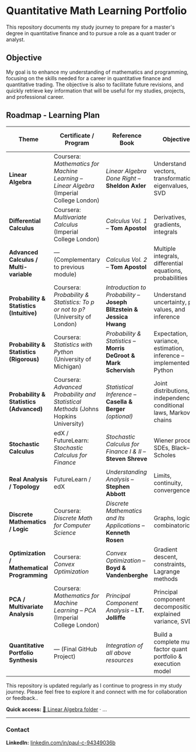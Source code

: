 # Quantitative Math Learning Portfolio
This repository documents my study journey to prepare for a  master's degree in quantitative finance and to pursue a role as a quant trader or analyst.

## Objective
My goal is to enhance my understanding of mathematics and programming, focusing on the skills needed for a career in quantitative finance and quantitative trading.
The objective is also to facilitate future revisions, and quickly retrieve key information that will be useful for my studies, projects, and professional career.

## Roadmap - Learning Plan

| Theme | Certificate / Program | Reference Book | Objective | Link to Trading / Machine Learning | Associated Python Project |
|--------|------------------------|----------------|------------|------------------------------------|---------------------------|
| **Linear Algebra** | Coursera: *Mathematics for Machine Learning – Linear Algebra* (Imperial College London) | *Linear Algebra Done Right* – **Sheldon Axler** | Understand vectors, transformations, eigenvalues, SVD | PCA, covariance, regression | `pca_covariance.ipynb` → Risk factor analysis through PCA |
| **Differential Calculus** | Coursera: *Multivariate Calculus* (Imperial College London) | *Calculus Vol. 1* – **Tom Apostol** | Derivatives, gradients, integrals | Greeks, loss surfaces, backpropagation | `gradient_descent_visualizer.ipynb` → Gradient descent visualizer |
| **Advanced Calculus / Multi-variable** | — (Complementary to previous module) | *Calculus Vol. 2* – **Tom Apostol** | Multiple integrals, differential equations, probabilities | Modeling risk fields, dynamic systems | `differential_equations_portfolio.ipynb` → Multi-factor portfolio dynamics |
| **Probability & Statistics (Intuitive)** | Coursera: *Probability & Statistics: To p or not to p?* (University of London) | *Introduction to Probability* – **Joseph Blitzstein & Jessica Hwang** | Understand uncertainty, p-values, and inference | Simulation, statistical intuition, risk modeling | `returns_distribution_analysis.ipynb` → Simulating and analyzing return distributions |
| **Probability & Statistics (Rigorous)** | Coursera: *Statistics with Python* (University of Michigan) | *Probability & Statistics* – **Morris DeGroot & Mark Schervish** | Expectation, variance, estimation, inference – implemented in Python | Risk, Monte Carlo, option pricing | `montecarlo_option_pricing.ipynb` → Monte Carlo option pricing simulation |
| **Probability & Statistics (Advanced)** | Coursera: *Advanced Probability and Statistical Methods* (Johns Hopkins University) | *Statistical Inference* – **Casella & Berger** *(optional)* | Joint distributions, independence, conditional laws, Markov chains | Risk modeling, market dependencies | `markov_trading_states.ipynb` → Markov chains applied to market regimes |
| **Stochastic Calculus** | edX / FutureLearn: *Stochastic Calculus for Finance* | *Stochastic Calculus for Finance I & II* – **Steven Shreve** | Wiener process, SDEs, Black–Scholes | Option pricing, volatility models | `black_scholes_simulation.ipynb` → Simulate Brownian motion and pricing models |
| **Real Analysis / Topology** | FutureLearn / edX | *Understanding Analysis* – **Stephen Abbott** | Limits, continuity, convergence | Time-series theory, algorithmic convergence | `time_series_convergence.ipynb` → Visualization of convergence in moving averages |
| **Discrete Mathematics / Logic** | Coursera: *Discrete Math for Computer Science* | *Discrete Mathematics and Its Applications* – **Kenneth Rosen** | Graphs, logic, combinatorics | Correlation networks, data structures | `graph_network_market.ipynb` → Asset correlation network |
| **Optimization / Mathematical Programming** | Coursera: *Convex Optimization* | *Convex Optimization* – **Boyd & Vandenberghe** | Gradient descent, constraints, Lagrange methods | Portfolio allocation, model calibration | `markowitz_optimization.ipynb` → Optimal portfolio via quadratic optimization |
| **PCA / Multivariate Analysis** | Coursera: *Mathematics for Machine Learning – PCA* (Imperial College London) | *Principal Component Analysis* – **I.T. Jolliffe** | Principal component decomposition, explained variance, SVD | Risk factors, dimensionality reduction | `pca_market_risk.ipynb` → PCA applied to market returns |
| **Quantitative Portfolio Synthesis** | — (Final GitHub Project) | *Integration of all above resources* | Build a complete multi-factor quant portfolio & execution model | Risk decomposition, optimization, strategy automation | `quant_portfolio_dashboard.ipynb` → Dashboard integrating PCA, Markowitz, Monte Carlo,|

This repository is updated regularly as I continue to progress in my study journey. Please feel free to explore it and connect with me for collaboration or feedback..

**Quick access:** [📂 Linear Algebra folder](./linear-algebra--imperial-college-london/) · …

---

### Contact
**LinkedIn:** [linkedin.com/in/paul-c-94349036b](https://www.linkedin.com/in/paul-c-94349036b/)  
